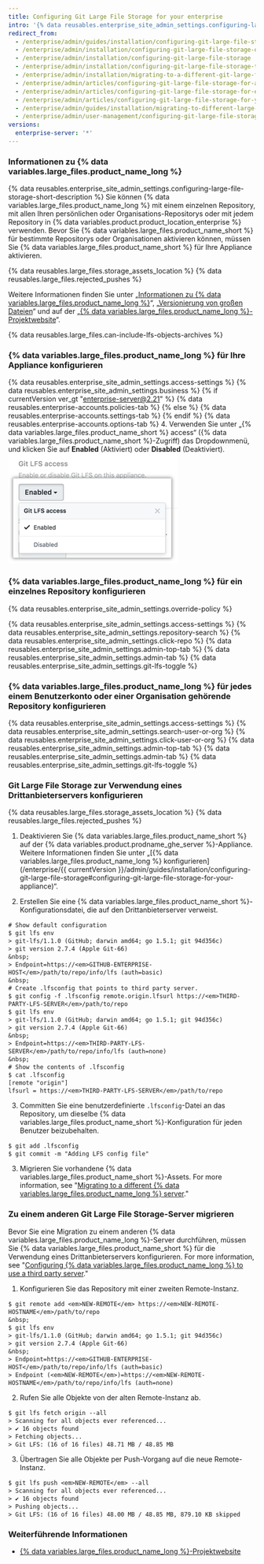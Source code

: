 ```yaml
---
title: Configuring Git Large File Storage for your enterprise
intro: '{% data reusables.enterprise_site_admin_settings.configuring-large-file-storage-short-description %}'
redirect_from:
  - /enterprise/admin/guides/installation/configuring-git-large-file-storage-on-github-enterprise/
  - /enterprise/admin/installation/configuring-git-large-file-storage-on-github-enterprise-server
  - /enterprise/admin/installation/configuring-git-large-file-storage
  - /enterprise/admin/installation/configuring-git-large-file-storage-to-use-a-third-party-server
  - /enterprise/admin/installation/migrating-to-a-different-git-large-file-storage-server
  - /enterprise/admin/articles/configuring-git-large-file-storage-for-a-repository/
  - /enterprise/admin/articles/configuring-git-large-file-storage-for-every-repository-owned-by-a-user-account-or-organization/
  - /enterprise/admin/articles/configuring-git-large-file-storage-for-your-appliance/
  - /enterprise/admin/guides/installation/migrating-to-different-large-file-storage-server/
  - /enterprise/admin/user-management/configuring-git-large-file-storage-for-your-enterprise
versions:
  enterprise-server: '*'
---
```


### Informationen zu {% data variables.large_files.product_name_long %}

{% data reusables.enterprise_site_admin_settings.configuring-large-file-storage-short-description %} Sie können {% data variables.large_files.product_name_long %} mit einem einzelnen Repository, mit allen Ihren persönlichen oder Organisations-Repositorys oder mit jedem Repository in {% data variables.product.product_location_enterprise %} verwenden. Bevor Sie {% data variables.large_files.product_name_short %} für bestimmte Repositorys oder Organisationen aktivieren können, müssen Sie {% data variables.large_files.product_name_short %} für Ihre Appliance aktivieren.

{% data reusables.large_files.storage_assets_location %}
{% data reusables.large_files.rejected_pushes %}

Weitere Informationen finden Sie unter „[Informationen zu {% data variables.large_files.product_name_long %}](/articles/about-git-large-file-storage)“, „[Versionierung von großen Dateien](/enterprise/user/articles/versioning-large-files/)“ und auf der „[{% data variables.large_files.product_name_long %}-Projektwebsite](https://git-lfs.github.com/)“.

{% data reusables.large_files.can-include-lfs-objects-archives %}

### {% data variables.large_files.product_name_long %} für Ihre Appliance konfigurieren

{% data reusables.enterprise_site_admin_settings.access-settings %}
{% data reusables.enterprise_site_admin_settings.business %}
{% if currentVersion ver_gt "enterprise-server@2.21" %}
{% data reusables.enterprise-accounts.policies-tab %}
{% else %}
{% data reusables.enterprise-accounts.settings-tab %}
{% endif %}
{% data reusables.enterprise-accounts.options-tab %}
4. Verwenden Sie unter „{% data variables.large_files.product_name_short %} access“ ({% data variables.large_files.product_name_short %}-Zugriff) das Dropdownmenü, und klicken Sie auf **Enabled** (Aktiviert) oder **Disabled** (Deaktiviert). ![Git LFS-Zugriff](/assets/images/enterprise/site-admin-settings/git-lfs-admin-center.png)

### {% data variables.large_files.product_name_long %} für ein einzelnes Repository konfigurieren

{% data reusables.enterprise_site_admin_settings.override-policy %}

{% data reusables.enterprise_site_admin_settings.access-settings %}
{% data reusables.enterprise_site_admin_settings.repository-search %}
{% data reusables.enterprise_site_admin_settings.click-repo %}
{% data reusables.enterprise_site_admin_settings.admin-top-tab %}
{% data reusables.enterprise_site_admin_settings.admin-tab %}
{% data reusables.enterprise_site_admin_settings.git-lfs-toggle %}

### {% data variables.large_files.product_name_long %} für jedes einem Benutzerkonto oder einer Organisation gehörende Repository konfigurieren

{% data reusables.enterprise_site_admin_settings.access-settings %}
{% data reusables.enterprise_site_admin_settings.search-user-or-org %}
{% data reusables.enterprise_site_admin_settings.click-user-or-org %}
{% data reusables.enterprise_site_admin_settings.admin-top-tab %}
{% data reusables.enterprise_site_admin_settings.admin-tab %}
{% data reusables.enterprise_site_admin_settings.git-lfs-toggle %}

### Git Large File Storage zur Verwendung eines Drittanbieterservers konfigurieren

{% data reusables.large_files.storage_assets_location %}
{% data reusables.large_files.rejected_pushes %}

1. Deaktivieren Sie {% data variables.large_files.product_name_short %} auf der {% data variables.product.prodname_ghe_server %}-Appliance. Weitere Informationen finden Sie unter „[{% data variables.large_files.product_name_long %} konfigurieren](/enterprise/{{ currentVersion }}/admin/guides/installation/configuring-git-large-file-storage#configuring-git-large-file-storage-for-your-appliance)“.

2. Erstellen Sie eine {% data variables.large_files.product_name_short %}-Konfigurationsdatei, die auf den Drittanbieterserver verweist.
  ```shell
  # Show default configuration
  $ git lfs env
  > git-lfs/1.1.0 (GitHub; darwin amd64; go 1.5.1; git 94d356c)
  > git version 2.7.4 (Apple Git-66)
  &nbsp;
  > Endpoint=https://<em>GITHUB-ENTERPRISE-HOST</em>/path/to/repo/info/lfs (auth=basic)
  &nbsp;
  # Create .lfsconfig that points to third party server.
  $ git config -f .lfsconfig remote.origin.lfsurl https://<em>THIRD-PARTY-LFS-SERVER</em>/path/to/repo
  $ git lfs env
  > git-lfs/1.1.0 (GitHub; darwin amd64; go 1.5.1; git 94d356c)
  > git version 2.7.4 (Apple Git-66)
  &nbsp;
  > Endpoint=https://<em>THIRD-PARTY-LFS-SERVER</em>/path/to/repo/info/lfs (auth=none)
  &nbsp;
  # Show the contents of .lfsconfig
  $ cat .lfsconfig
  [remote "origin"]
  lfsurl = https://<em>THIRD-PARTY-LFS-SERVER</em>/path/to/repo
  ```

3. Committen Sie eine benutzerdefinierte `.lfsconfig`-Datei an das Repository, um dieselbe {% data variables.large_files.product_name_short %}-Konfiguration für jeden Benutzer beizubehalten.
  ```shell
  $ git add .lfsconfig
  $ git commit -m "Adding LFS config file"
  ```
3. Migrieren Sie vorhandene {% data variables.large_files.product_name_short %}-Assets. For more information, see "[Migrating to a different {% data variables.large_files.product_name_long %} server](#migrating-to-a-different-git-large-file-storage-server)."

### Zu einem anderen Git Large File Storage-Server migrieren

Bevor Sie eine Migration zu einem anderen {% data variables.large_files.product_name_long %}-Server durchführen, müssen Sie {% data variables.large_files.product_name_short %} für die Verwendung eines Drittanbieterservers konfigurieren. For more information, see "[Configuring {% data variables.large_files.product_name_long %} to use a third party server](#configuring-git-large-file-storage-to-use-a-third-party-server)."

1. Konfigurieren Sie das Repository mit einer zweiten Remote-Instanz.
  ```shell
  $ git remote add <em>NEW-REMOTE</em> https://<em>NEW-REMOTE-HOSTNAME</em>/path/to/repo
  &nbsp;
  $ git lfs env
  > git-lfs/1.1.0 (GitHub; darwin amd64; go 1.5.1; git 94d356c)
  > git version 2.7.4 (Apple Git-66)
  &nbsp;
  > Endpoint=https://<em>GITHUB-ENTERPRISE-HOST</em>/path/to/repo/info/lfs (auth=basic)
  > Endpoint (<em>NEW-REMOTE</em>)=https://<em>NEW-REMOTE-HOSTNAME</em>/path/to/repo/info/lfs (auth=none)
  ```

2. Rufen Sie alle Objekte von der alten Remote-Instanz ab.
  ```shell
  $ git lfs fetch origin --all
  > Scanning for all objects ever referenced...
  > ✔ 16 objects found
  > Fetching objects...
  > Git LFS: (16 of 16 files) 48.71 MB / 48.85 MB
  ```

3. Übertragen Sie alle Objekte per Push-Vorgang auf die neue Remote-Instanz.
  ```shell
  $ git lfs push <em>NEW-REMOTE</em> --all
  > Scanning for all objects ever referenced...
  > ✔ 16 objects found
  > Pushing objects...
  > Git LFS: (16 of 16 files) 48.00 MB / 48.85 MB, 879.10 KB skipped
  ```

### Weiterführende Informationen

- [{% data variables.large_files.product_name_long %}-Projektwebsite](https://git-lfs.github.com/)
